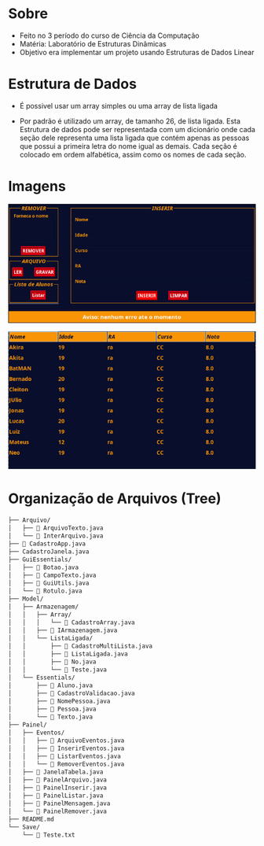 # Sobre
- Feito no 3 período do curso de Ciência da Computação 
- Matéria: Laboratório de Estruturas Dinâmicas
- Objetivo era implementar um projeto usando Estruturas de Dados Linear

# Estrutura de Dados

- É possivel usar um array simples ou uma array de lista ligada 

- Por padrão é utilizado um array, de tamanho 26, de lista ligada. Esta Estrutura de dados 
  pode ser representada com um dicionário onde cada seção dele representa uma lista ligada que 
  contém  apenas as pessoas que possui a primeira letra do nome igual as demais. Cada seção é colocado em ordem alfabética, assim como os nomes de cada seção.



# Imagens
![](Imagens/Screenshot_2022-07-24-14-22-51_1366x768.png)

![](Imagens/Screenshot_2022-07-24-14-26-16_1366x768.png)



# Organização de Arquivos (Tree)
```
├── Arquivo/
│   ├──  ArquivoTexto.java
│   └──  InterArquivo.java
├──  CadastroApp.java
├── CadastroJanela.java
├── GuiEssentials/
│   ├──  Botao.java
│   ├──  CampoTexto.java
│   ├──  GuiUtils.java
│   └──  Rotulo.java
├── Model/
│   ├── Armazenagem/
│   │   ├── Array/
│   │   │   └──  CadastroArray.java
│   │   ├──  IArmazenagem.java
│   │   └── ListaLigada/
│   │       ├──  CadastroMultiLista.java
│   │       ├──  ListaLigada.java
│   │       ├──  No.java
│   │       └──  Teste.java
│   └── Essentials/
│       ├──  Aluno.java
│       ├──  CadastroValidacao.java
│       ├──  NomePessoa.java
│       ├──  Pessoa.java
│       └──  Texto.java
├── Painel/
│   ├── Eventos/
│   │   ├──  ArquivoEventos.java
│   │   ├──  InserirEventos.java
│   │   ├──  ListarEventos.java
│   │   └──  RemoverEventos.java
│   ├──  JanelaTabela.java
│   ├──  PainelArquivo.java
│   ├──  PainelInserir.java
│   ├──  PainelListar.java
│   ├──  PainelMensagem.java
│   └──  PainelRemover.java
├── README.md
└── Save/
    └──  Teste.txt
```



